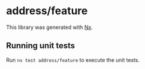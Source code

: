 # address/feature

This library was generated with [Nx](https://nx.dev).

## Running unit tests

Run `nx test address/feature` to execute the unit tests.
